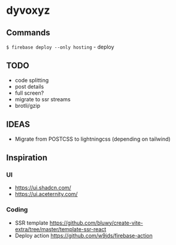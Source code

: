 # dyvoxyz

## Commands

`$ firebase deploy --only hosting` - deploy

## TODO

- code splitting
- post details
- full screen?
- migrate to ssr streams
- brotli/gzip

## IDEAS

- Migrate from POSTCSS to lightningcss (depending on tailwind)

## Inspiration

### UI

- https://ui.shadcn.com/
- https://ui.aceternity.com/

### Coding

- SSR template https://github.com/bluwy/create-vite-extra/tree/master/template-ssr-react
- Deploy action https://github.com/w9jds/firebase-action
